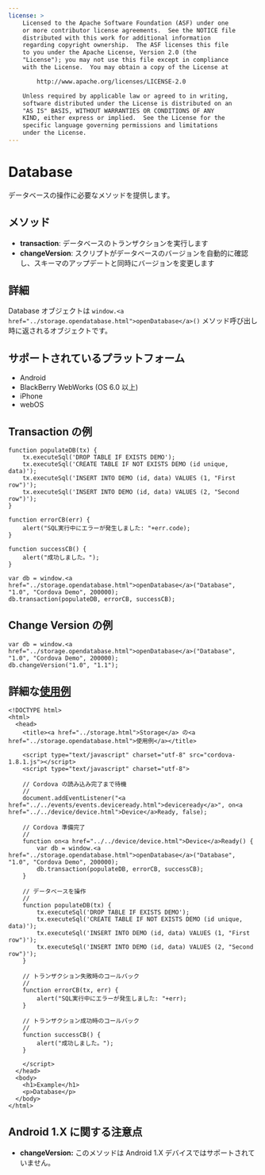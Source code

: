 ```yaml
---
license: >
    Licensed to the Apache Software Foundation (ASF) under one
    or more contributor license agreements.  See the NOTICE file
    distributed with this work for additional information
    regarding copyright ownership.  The ASF licenses this file
    to you under the Apache License, Version 2.0 (the
    "License"); you may not use this file except in compliance
    with the License.  You may obtain a copy of the License at

        http://www.apache.org/licenses/LICENSE-2.0

    Unless required by applicable law or agreed to in writing,
    software distributed under the License is distributed on an
    "AS IS" BASIS, WITHOUT WARRANTIES OR CONDITIONS OF ANY
    KIND, either express or implied.  See the License for the
    specific language governing permissions and limitations
    under the License.
---
```


Database
=======

データベースの操作に必要なメソッドを提供します。

メソッド
-------

- __transaction__: データベースのトランザクションを実行します
- __changeVersion__: スクリプトがデータベースのバージョンを自動的に確認し、スキーマのアップデートと同時にバージョンを変更します

詳細
-------

Database オブジェクトは `window.<a href="../storage.opendatabase.html">openDatabase</a>()` メソッド呼び出し時に返されるオブジェクトです。

サポートされているプラットフォーム
-------------------

- Android
- BlackBerry WebWorks (OS 6.0 以上)
- iPhone
- webOS

Transaction の例
------------------
    function populateDB(tx) {
        tx.executeSql('DROP TABLE IF EXISTS DEMO');
        tx.executeSql('CREATE TABLE IF NOT EXISTS DEMO (id unique, data)');
        tx.executeSql('INSERT INTO DEMO (id, data) VALUES (1, "First row")');
        tx.executeSql('INSERT INTO DEMO (id, data) VALUES (2, "Second row")');
    }

    function errorCB(err) {
        alert("SQL実行中にエラーが発生しました: "+err.code);
    }

    function successCB() {
        alert("成功しました。");
    }

    var db = window.<a href="../storage.opendatabase.html">openDatabase</a>("Database", "1.0", "Cordova Demo", 200000);
    db.transaction(populateDB, errorCB, successCB);

Change Version の例
-------------------

    var db = window.<a href="../storage.opendatabase.html">openDatabase</a>("Database", "1.0", "Cordova Demo", 200000);
    db.changeVersion("1.0", "1.1");

詳細な<a href="../storage.opendatabase.html">使用例</a>
------------

    <!DOCTYPE html>
    <html>
      <head>
        <title><a href="../storage.html">Storage</a> の<a href="../storage.opendatabase.html">使用例</a></title>

        <script type="text/javascript" charset="utf-8" src="cordova-1.8.1.js"></script>
        <script type="text/javascript" charset="utf-8">

        // Cordova の読み込み完了まで待機
        //
        document.addEventListener("<a href="../../events/events.deviceready.html">deviceready</a>", on<a href="../../device/device.html">Device</a>Ready, false);

        // Cordova 準備完了
        //
        function on<a href="../../device/device.html">Device</a>Ready() {
            var db = window.<a href="../storage.opendatabase.html">openDatabase</a>("Database", "1.0", "Cordova Demo", 200000);
            db.transaction(populateDB, errorCB, successCB);
        }

        // データベースを操作 
        //
        function populateDB(tx) {
            tx.executeSql('DROP TABLE IF EXISTS DEMO');
            tx.executeSql('CREATE TABLE IF NOT EXISTS DEMO (id unique, data)');
            tx.executeSql('INSERT INTO DEMO (id, data) VALUES (1, "First row")');
            tx.executeSql('INSERT INTO DEMO (id, data) VALUES (2, "Second row")');
        }

        // トランザクション失敗時のコールバック
        //
        function errorCB(tx, err) {
            alert("SQL実行中にエラーが発生しました: "+err);
        }

        // トランザクション成功時のコールバック
        //
        function successCB() {
            alert("成功しました。");
        }

        </script>
      </head>
      <body>
        <h1>Example</h1>
        <p>Database</p>
      </body>
    </html>

Android 1.X に関する注意点
------------------

- __changeVersion:__ このメソッドは Android 1.X デバイスではサポートされていません。
